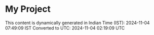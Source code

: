 # My Project

This content is dynamically generated in Indian Time (IST): 2024-11-04 07:49:09 IST
Converted to UTC: 2024-11-04 02:19:09 UTC
